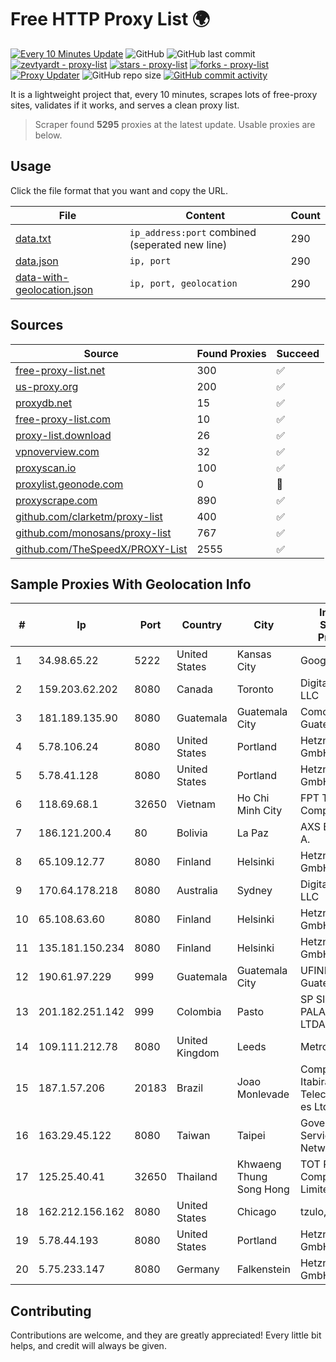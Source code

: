 
# Free HTTP Proxy List 🌍

[![Every 10 Minutes Update](https://github.com/mertguvencli/http-proxy-list/actions/workflows/main.yml/badge.svg?branch=main)](https://github.com/mertguvencli/http-proxy-list/actions/workflows/main.yml)
![GitHub](https://img.shields.io/github/license/mertguvencli/http-proxy-list)
![GitHub last commit](https://img.shields.io/github/last-commit/mertguvencli/http-proxy-list)
[![zevtyardt - proxy-list](https://img.shields.io/static/v1?label=zevtyardt&message=proxy-list&color=blue&logo=github)](https://github.com/zevtyardt/proxy-list "Go to GitHub repo")
[![stars - proxy-list](https://img.shields.io/github/stars/zevtyardt/proxy-list?style=social)](https://github.com/zevtyardt/proxy-list)
[![forks - proxy-list](https://img.shields.io/github/forks/zevtyardt/proxy-list?style=social)](https://github.com/zevtyardt/proxy-list)
[![Proxy Updater](https://github.com/zevtyardt/proxy-list/workflows/Proxy%20Updater/badge.svg)](https://github.com/zevtyardt/proxy-list/actions?query=workflow:"Proxy+Updater")
![GitHub repo size](https://img.shields.io/github/repo-size/zevtyardt/proxy-list)
[![GitHub commit activity](https://img.shields.io/github/commit-activity/m/zevtyardt/proxy-list?logo=commits)](https://github.com/zevtyardt/proxy-list/commits/main)

It is a lightweight project that, every 10 minutes, scrapes lots of free-proxy sites, validates if it works, and serves a clean proxy list.

> Scraper found **5295** proxies at the latest update. Usable proxies are below.

## Usage

Click the file format that you want and copy the URL.

|File|Content|Count|
|----|-------|-----|
|[data.txt](https://raw.githubusercontent.com/mertguvencli/http-proxy-list/main/proxy-list/data.txt)|`ip_address:port` combined (seperated new line)|290|
|[data.json](https://raw.githubusercontent.com/mertguvencli/http-proxy-list/main/proxy-list/data.json)|`ip, port`|290|
|[data-with-geolocation.json](https://raw.githubusercontent.com/mertguvencli/http-proxy-list/main/proxy-list/data-with-geolocation.json)|`ip, port, geolocation`|290|

## Sources

|Source|Found Proxies|Succeed|
|------|-------------|-------|
|[free-proxy-list.net](https://free-proxy-list.net)|300|✅|
|[us-proxy.org](https://www.us-proxy.org)|200|✅|
|[proxydb.net](http://proxydb.net)|15|✅|
|[free-proxy-list.com](https://free-proxy-list.com/?page=&port=&type%5B%5D=http&type%5B%5D=https&up_time=0&search=Search)|10|✅|
|[proxy-list.download](https://www.proxy-list.download/HTTP)|26|✅|
|[vpnoverview.com](https://vpnoverview.com/privacy/anonymous-browsing/free-proxy-servers)|32|✅|
|[proxyscan.io](https://www.proxyscan.io)|100|✅|
|[proxylist.geonode.com](https://proxylist.geonode.com/api/proxy-list?limit=300&page=1&sort_by=lastChecked&sort_type=desc&protocols=http,https)|0|🚫|
|[proxyscrape.com](https://api.proxyscrape.com/v2/?request=displayproxies&protocol=http&timeout=10000&country=all&ssl=all&anonymity=all)|890|✅|
|[github.com/clarketm/proxy-list](https://raw.githubusercontent.com/clarketm/proxy-list/master/proxy-list-raw.txt)|400|✅|
|[github.com/monosans/proxy-list](https://raw.githubusercontent.com/monosans/proxy-list/main/proxies/http.txt)|767|✅|
|[github.com/TheSpeedX/PROXY-List](https://raw.githubusercontent.com/TheSpeedX/PROXY-List/master/http.txt)|2555|✅|


## Sample Proxies With Geolocation Info

|#|Ip|Port|Country|City|Internet Service Provider|
|-|--|----|-------|----|-------------------------|
|1|34.98.65.22|5222|United States|Kansas City|Google LLC|
|2|159.203.62.202|8080|Canada|Toronto|DigitalOcean, LLC|
|3|181.189.135.90|8080|Guatemala|Guatemala City|Comcel Guatemala S.A.|
|4|5.78.106.24|8080|United States|Portland|Hetzner Online GmbH|
|5|5.78.41.128|8080|United States|Portland|Hetzner Online GmbH|
|6|118.69.68.1|32650|Vietnam|Ho Chi Minh City|FPT Telecom Company|
|7|186.121.200.4|80|Bolivia|La Paz|AXS Bolivia S. A.|
|8|65.109.12.77|8080|Finland|Helsinki|Hetzner Online GmbH|
|9|170.64.178.218|8080|Australia|Sydney|DigitalOcean, LLC|
|10|65.108.63.60|8080|Finland|Helsinki|Hetzner Online GmbH|
|11|135.181.150.234|8080|Finland|Helsinki|Hetzner Online GmbH|
|12|190.61.97.229|999|Guatemala|Guatemala City|UFINET Guatemala S. A|
|13|201.182.251.142|999|Colombia|Pasto|SP SISTEMAS PALACIOS LTDA|
|14|109.111.212.78|8080|United Kingdom|Leeds|Metronet|
|15|187.1.57.206|20183|Brazil|Joao Monlevade|Companhia Itabirana Telecomunica??es Ltda|
|16|163.29.45.122|8080|Taiwan|Taipei|Government Service Network|
|17|125.25.40.41|32650|Thailand|Khwaeng Thung Song Hong|TOT Public Company Limited|
|18|162.212.156.162|8080|United States|Chicago|tzulo, inc.|
|19|5.78.44.193|8080|United States|Portland|Hetzner Online GmbH|
|20|5.75.233.147|8080|Germany|Falkenstein|Hetzner Online GmbH|



## Contributing

Contributions are welcome, and they are greatly appreciated! Every
little bit helps, and credit will always be given.


